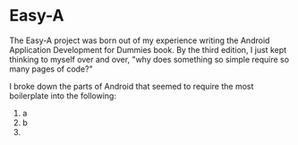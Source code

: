 # Easy-A

The Easy-A project was born out of my experience writing the Android Application Development for Dummies book.  By the third edition, I just kept thinking to myself over and over, "why does something so simple require so many pages of code?"

I broke down the parts of Android that seemed to require the most boilerplate into the following:
  1. a
  2. b
  3. 
  
